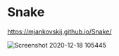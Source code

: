 # Snake
https://mjankovskij.github.io/Snake/




![Screenshot 2020-12-18 105445](https://user-images.githubusercontent.com/70883106/102594891-7c4aca80-411f-11eb-8fc6-27f5e4e5a9d1.jpg)
